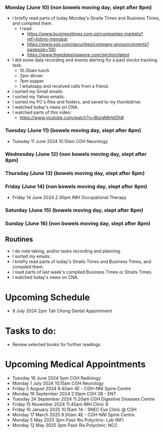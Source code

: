 ### Monday (June 10) (non bowels moving day, slept after 8pm)
- I briefly read parts of today Monday's Straits Times and Business Times, and compiled them.
    - I read:
        - https://www.businesstimes.com.sg/companies-markets?ref=listing-menubar
        - https://www.sgx.com/securities/company-announcements?pagesize=100
        - https://www.theedgesingapore.com/section/latest
- I did some data recording and events alerting for a paid stocks tracking task.
    - 10.30am lunch
    - 2pm dinner
    - 7pm supper
    - I whatsapp and received calls from a friend.
- I sorted my Gmail emails.
- I sorted my Yahoo emails.
- I sorted my PC's files and folders, and saved to my thumbdrive.
- I watched today's news on CNA.
- I watched parts of this video:
    - https://www.youtube.com/watch?v=9bzgMtHdOh8

### Tuesday (June 11) (bowels moving day, slept after 8pm)
- Tuesday 11 June 2024 10.10am CGH Neurology


### Wednesday (June 12) (non bowels moving day, slept after 8pm)


### Thursday (June 13) (bowels moving day, slept after 8pm)


### Friday (June 14) (non bowels moving day, slept after 8pm)
- Friday 14 June 2024 2.30pm IMH Occupational Therapy


### Saturday (June 15) (bowels moving day, slept after 8pm)


### Sunday (June 16) (non bowels moving day, slept after 8pm)



## Routines
- I do note taking, and/or tasks recording and planning.
- I sorted my emails.
- I briefly read parts of today's Straits Times and Business Times, and compiled them.
- I read parts of last week's compiled Business Times or Straits Times.
- I watched today's news on CNA.

# Upcoming Schedule
- 8 July 2024 2pm Tah Chong Dental Appointment

# Tasks to do:
- Review selected books for further readings.

# Upcoming Medical Appointments
- Tuesday 18 June 2024 5pm CGH Radiology
- Monday 1 July 2024 10.15am CGH Neurology
- Friday 2 August 2024 9.40am 4E - CGH-NNI Spine Centre
- Monday 16 September 2024 2.10pm CGH 2B - ENT
- Tuesday 24 September 2024 11.20am CGH Digestive Diseases Centre
- Friday 15 November 2024 11.45am IMH Clinic B
- Friday 10 January 2025 10.15am 1A - SNEC Eye Clinic @ CGH
- Monday 17 March 2025 9.50am 4E - CGH-NNI Spine Centre
- Monday 5 May 2025 3pm Pasir Ris Polyclinic: Lab (NF)
- Monday 12 May 2025 3pm Pasir Ris Polyclinic: NCC
